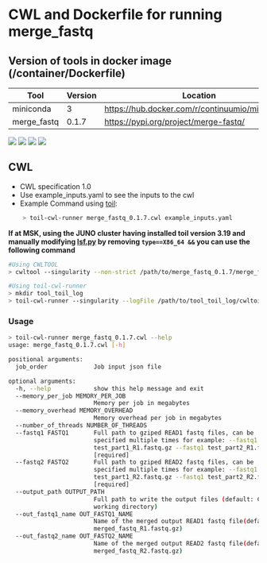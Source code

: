 # CWL and Dockerfile for running merge_fastq

## Version of tools in docker image (/container/Dockerfile)

| Tool | Version | Location |
|--- |--- |--- |
| miniconda   | 3 | <https://hub.docker.com/r/continuumio/miniconda3> |
| merge_fastq   | 0.1.7   |  <https://pypi.org/project/merge-fastq/> |

[![](https://images.microbadger.com/badges/version/mskaccess/merge_fastq:0.6.1.svg)](https://microbadger.com/images/mskaccess/merge_fastq:0.6.1 "Get your own version badge on microbadger.com") [![](https://images.microbadger.com/badges/image/mskaccess/merge_fastq:0.6.1.svg)](https://microbadger.com/images/mskaccess/merge_fastq:0.6.1 "Get your own image badge on microbadger.com") [![](https://images.microbadger.com/badges/commit/mskaccess/merge_fastq:0.6.1.svg)](https://microbadger.com/images/mskaccess/merge_fastq:0.6.1 "Get your own commit badge on microbadger.com") [![](https://images.microbadger.com/badges/license/mskaccess/merge_fastq:0.6.1.svg)](https://microbadger.com/images/mskaccess/merge_fastq:0.6.1 "Get your own license badge on microbadger.com")

## CWL

- CWL specification 1.0
- Use example_inputs.yaml to see the inputs to the cwl
- Example Command using [toil](https://toil.readthedocs.io):

```bash
    > toil-cwl-runner merge_fastq_0.1.7.cwl example_inputs.yaml
```

**If at MSK, using the JUNO cluster having installed toil version 3.19 and manually modifying [lsf.py](https://github.com/DataBiosphere/toil/blob/releases/3.19.0/src/toil/batchSystems/lsf.py#L170) by removing `type==X86_64 &&` you can use the following command**

```bash
#Using CWLTOOL
> cwltool --singularity --non-strict /path/to/merge_fastq_0.1.7/merge_fastq_0.1.7.cwl /path/to/inputs.yaml

#Using toil-cwl-runner
> mkdir tool_toil_log
> toil-cwl-runner --singularity --logFile /path/to/tool_toil_log/cwltoil.log  --jobStore /path/to/tool_jobStore --batchSystem lsf --workDir /path/to/tool_toil_log --outdir . --writeLogs /path/to/tool_toil_log --logLevel DEBUG --stats --retryCount 2 --disableCaching --maxLogFileSize 20000000000 /path/to/merge_fastq_0.1.7/merge_fastq_0.1.7.cwl /path/to/inputs.yaml > tool_toil.stdout 2> tool_toil.stderr &
```

### Usage

```bash
> toil-cwl-runner merge_fastq_0.1.7.cwl --help
usage: merge_fastq_0.1.7.cwl [-h]

positional arguments:
  job_order             Job input json file

optional arguments:
  -h, --help            show this help message and exit
  --memory_per_job MEMORY_PER_JOB
                        Memory per job in megabytes
  --memory_overhead MEMORY_OVERHEAD
                        Memory overhead per job in megabytes
  --number_of_threads NUMBER_OF_THREADS
  --fastq1 FASTQ1       Full path to gziped READ1 fastq files, can be
                        specified multiple times for example: --fastq1
                        test_part1_R1.fastq.gz --fastq1 test_part2_R1.fastq.gz
                        [required]
  --fastq2 FASTQ2       Full path to gziped READ2 fastq files, can be
                        specified multiple times for example: --fastq1
                        test_part1_R2.fastq.gz --fastq1 test_part2_R2.fastq.gz
                        [required]
  --output_path OUTPUT_PATH
                        Full path to write the output files (default: Current
                        working directory)
  --out_fastq1_name OUT_FASTQ1_NAME
                        Name of the merged output READ1 fastq file(default:
                        merged_fastq_R1.fastq.gz)
  --out_fastq2_name OUT_FASTQ2_NAME
                        Name of the merged output READ2 fastq file(default:
                        merged_fastq_R2.fastq.gz)

```
